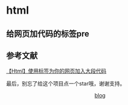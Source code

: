 # html
## 给网页加代码的标签pre


## 参考文献

[【Html】使用标签为你的网页加入大段代码](https://blog.csdn.net/happyhaojie/article/details/50184949)



最后，别忘了给这个项目点一个star哦，谢谢支持。

[blog](https://github.com/qiufeihong2018/vuepress-blog)



<style scoped>
    p:nth-last-child(2) {
        text-align: center
    }
</style>